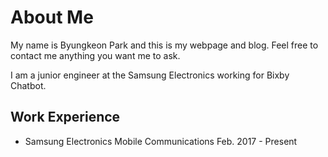 # About Me

My name is Byungkeon Park and this is my webpage and blog. Feel free to contact me anything you want me to ask.

I am a junior engineer at the Samsung Electronics working for Bixby Chatbot.






## Work Experience
* Samsung Electronics
  Mobile Communications
  Feb. 2017 - Present
